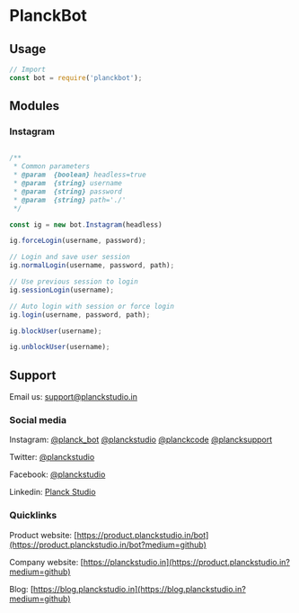 # PlanckBot

## Usage

```js
// Import
const bot = require('planckbot');
```

## Modules

### Instagram

```js

/**
 * Common parameters
 * @param  {boolean} headless=true
 * @param  {string} username
 * @param  {string} password
 * @param  {string} path='./'
 */

const ig = new bot.Instagram(headless)

ig.forceLogin(username, password);

// Login and save user session
ig.normalLogin(username, password, path);

// Use previous session to login
ig.sessionLogin(username);

// Auto login with session or force login
ig.login(username, password, path);

ig.blockUser(username);

ig.unblockUser(username);

```

## Support

Email us:  [support@planckstudio.in](mailto:support@planckstudio.in)

### Social media

Instagram: [@planck_bot](https://instagram.com/planck_bot) [@planckstudio](https://instagram.com/planckstudio) [@planckcode](https://instagram.com/planckcode) [@plancksupport](https://instagram.com/plancksupport)

Twitter: [@planckstudio](https://twitter.com/planckstudio)

Facebook: [@planckstudio](https://facebook.com/planckstudio)

Linkedin: [Planck Studio](https://in.linkedin.com/company/planckstudio)

### Quicklinks

Product website: [https://product.planckstudio.in/bot](https://product.planckstudio.in/bot?medium=github)

Company website: [https://planckstudio.in](https://product.planckstudio.in?medium=github)

Blog: [https://blog.planckstudio.in](https://blog.planckstudio.in?medium=github)